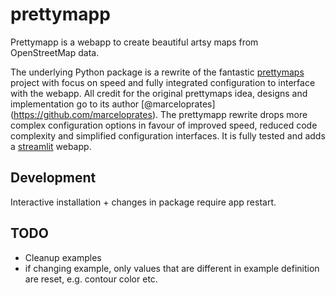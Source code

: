 # prettymapp

Prettymapp is a webapp to create beautiful artsy maps from OpenStreetMap data.

The underlying Python package is a rewrite of the fantastic [prettymaps](https://github.com/marceloprates/prettymaps) 
project with focus on speed and fully integrated configuration to interface with the webapp. 
All credit for the original prettymaps idea, designs and implementation go to its author [@marceloprates]
(https://github.com/marceloprates). The prettymapp rewrite drops more complex configuration 
options in favour of improved speed, reduced code complexity and simplified configuration interfaces. 
It is fully tested and adds a [streamlit](https://streamlit.io/) webapp.

## Development
Interactive installation + changes in package require app restart.


## TODO
- Cleanup examples
- if changing example, only values that are different in example definition are reset, e.g. contour color etc.

